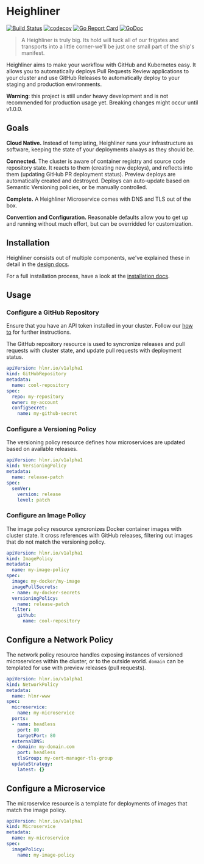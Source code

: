 # Heighliner

[![Build Status](https://travis-ci.com/manifoldco/heighliner.svg?token=SbTMbCYMT5HWVmmTnBoj&branch=master)](https://travis-ci.com/manifoldco/heighliner)
[![codecov](https://codecov.io/gh/manifoldco/heighliner/branch/master/graph/badge.svg)](https://codecov.io/gh/manifoldco/heighliner)
[![Go Report Card](https://goreportcard.com/badge/github.com/manifoldco/heighliner)](https://goreportcard.com/report/github.com/manifoldco/heighliner)
[![GoDoc](https://godoc.org/github.com/manifoldco/heighliner?status.svg)](https://godoc.org/github.com/manifoldco/heighliner)

> A Heighliner is truly big. Its hold will tuck all of our frigates and transports
> into a little corner-we'll be just one small part of the ship's manifest.

Heighliner aims to make your workflow with GitHub and Kubernetes easy. It allows
you to automatically deploys Pull Requests Review applications to your cluster
and use GitHub Releases to automatically deploy to your staging and production
environments.

**Warning**: this project is still under heavy development and is not
recommended for production usage yet. Breaking changes might occur until v1.0.0.

## Goals

**Cloud Native.** Instead of templating, Heighliner runs your infrastructure as
software, keeping the state of your deployments always as they should be.

**Connected.** The cluster is aware of container registry and source code
repository state. It reacts to them (creating new deploys), and reflects into
them (updating GitHub PR deployment status). Preview deploys are automatically
created and destroyed. Deploys can auto-update based on Semantic Versioning
policies, or be manually controlled.

**Complete.** A Heighliner Microservice comes with DNS and TLS out of the box.

**Convention and Configuration.** Reasonable defaults allow you to get up and
running without much effort, but can be overridded for customization.

## Installation

Heighliner consists out of multiple components, we've explained these in detail
in the [design docs](docs/design/README.md).

For a full installation process, have a look at the [installation docs](docs/installation.md).

## Usage

### Configure a GitHub Repository

Ensure that you have an API token installed in your cluster. Follow our [how to](docs/design/github-connector.md#APIToken)
for further instructions.

The GitHub repository resource is used to syncronize releases and pull requests
with cluster state, and update pull requests with deployment status.

```yaml
apiVersion: hlnr.io/v1alpha1
kind: GitHubRepository
metadata:
  name: cool-repository
spec:
  repo: my-repository
  owner: my-account
  configSecret:
    name: my-github-secret
```

### Configure a Versioning Policy

The versioning policy resource defines how microservices are updated based on
available releases.

```yaml
apiVersion: hlnr.io/v1alpha1
kind: VersioningPolicy
metadata:
  name: release-patch
spec:
  semVer:
    version: release
    level: patch
```

### Configure an Image Policy

The image policy resource syncronizes Docker container images with cluster
state. It cross references with GitHub releases, filtering out images that do
not match the versioning policy.

```yaml
apiVersion: hlnr.io/v1alpha1
kind: ImagePolicy
metadata:
  name: my-image-policy
spec:
  image: my-docker/my-image
  imagePullSecrets:
  - name: my-docker-secrets
  versioningPolicy:
    name: release-patch
  filter:
    github:
      name: cool-repository
```

## Configure a Network Policy

The network policy resource handles exposing instances of versioned
microservices within the cluster, or to the outside world. `domain` can be
templated for use with preview releases (pull requests).

```yaml
apiVersion: hlnr.io/v1alpha1
kind: NetworkPolicy
metadata:
  name: hlnr-www
spec:
  microservice:
    name: my-microservice
  ports:
  - name: headless
    port: 80
    targetPort: 80
  externalDNS:
  - domain: my-domain.com
    port: headless
    tlsGroup: my-cert-manager-tls-group
  updateStrategy:
    latest: {}
```

## Configure a  Microservice

The microservice resource is a template for deployments of images that match the
image policy.

```yaml
apiVersion: hlnr.io/v1alpha1
kind: Microservice
metadata:
  name: my-microservice
spec:
  imagePolicy:
    name: my-image-policy
```
